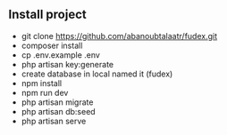 
## Install project

- git clone https://github.com/abanoubtalaatr/fudex.git
- composer install
- cp .env.example .env
- php artisan key:generate
- create database in local named it (fudex)
- npm install
- npm run dev
- php artisan migrate
- php artisan db:seed
- php artisan serve
